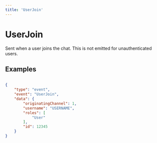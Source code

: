 ```yaml
---
title: 'UserJoin'
---
```

# UserJoin

Sent when a user joins the chat. This is not emitted for unauthenticated users.

## Examples
```json

{
    "type": "event",
    "event": "UserJoin",
    "data": {
        "originatingChannel": 1,
        "username": "USERNAME",
        "roles": [
            "User"
        ],
        "id": 12345
    }
}
```

